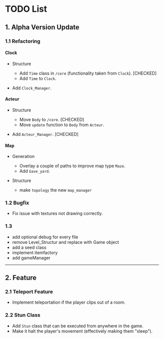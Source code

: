 # TODO List

## 1. Alpha Version Update

### 1.1 Refactoring

#### Clock
- Structure
  - Add `Time` class in `/core` (functionality taken from `Clock`). [CHECKED]
  - Add `Time` to `Clock`.

- Add `Clock_Manager`.

#### Acteur
- Structure
  - Move `Body` to `/core`. [CHECKED]
  - Move `update` function to `Body` from `Acteur`.

- Add `Acteur_Manager`. [CHECKED]

#### Map
- Generation
  - Overlay a couple of paths to improve map type `Maze`.
  - Add `Gave_yard`.

- Structure
  - make `topology` the new `map_manager`

### 1.2 Bugfix
- Fix issue with textures not drawing correctly.

### 1.3 
- add optional debug for every file
- remove Level_Structur and replace with Game object
- add a seed class
- implement itemfactory
- add gameManager

---

## 2. Feature

### 2.1 Teleport Feature
- Implement teleportation if the player clips out of a room.

### 2.2 Stun Class
- Add `Stun` class that can be executed from anywhere in the game.
- Make it halt the player's movement (effectively making them "sleep").
